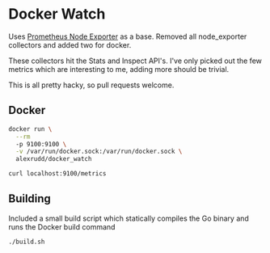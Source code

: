 # Docker Watch

Uses [Prometheus Node Exporter](https://github.com/prometheus/node_exporter) as a base. Removed all node_exporter collectors and added two for docker.

These collectors hit the Stats and Inspect API's. I've only picked out the few metrics which are interesting to me, adding more should be trivial.

This is all pretty hacky, so pull requests welcome.

## Docker

```bash
docker run \
  --rm
  -p 9100:9100 \
  -v /var/run/docker.sock:/var/run/docker.sock \
  alexrudd/docker_watch
```

```bash
curl localhost:9100/metrics
```

## Building

Included a small build script which statically compiles the Go binary and runs the Docker build command

```bash
./build.sh
```
